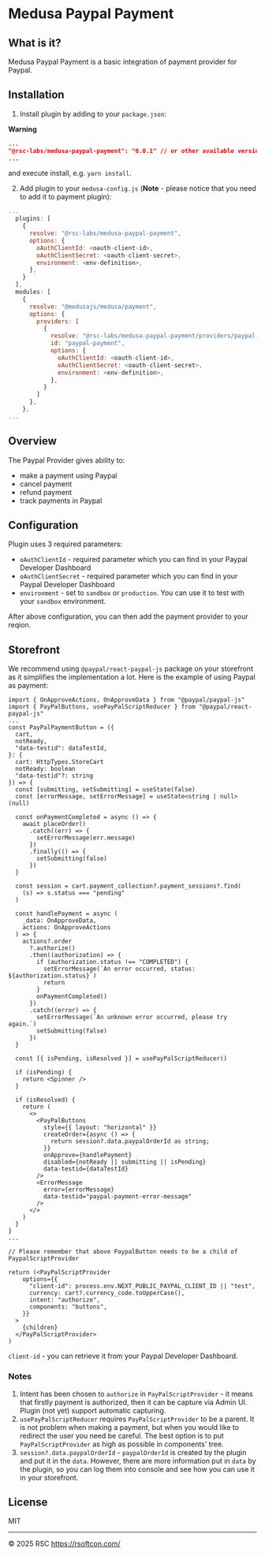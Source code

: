 # Medusa Paypal Payment

## What is it?

Medusa Paypal Payment is a basic integration of payment provider for Paypal.

## Installation

1. Install plugin by adding to your `package.json`:

**Warning**

```json
...
"@rsc-labs/medusa-paypal-payment": "0.0.1" // or other available version
...
```
and execute install, e.g. `yarn install`.

2. Add plugin to your `medusa-config.js` (**Note** - please notice that you need to add it to payment plugin):

```js
...
  plugins: [
    {
      resolve: "@rsc-labs/medusa-paypal-payment",
      options: {
        oAuthClientId: <oauth-client-id>,
        oAuthClientSecret: <oauth-client-secret>,
        environment: <env-definition>,
      },
    }
  ],
  modules: [
    {
      resolve: "@medusajs/medusa/payment",
      options: {
        providers: [
          {
            resolve: "@rsc-labs/medusa-paypal-payment/providers/paypal-payment",
            id: "paypal-payment",
            options: {
              oAuthClientId: <oauth-client-id>,
              oAuthClientSecret: <oauth-client-secret>,
              environment: <env-definition>,
            },
          }
        ]
      },
    },
...
```

## Overview

The Paypal Provider gives ability to:
- make a payment using Paypal
- cancel payment
- refund payment
- track payments in Paypal

## Configuration

Plugin uses 3 required parameters:

- `oAuthClientId` - required parameter which you can find in your Paypal Developer Dashboard
- `oAuthClientSecret` - required parameter which you can find in your Paypal Developer Dashboard
- `environment` - set to `sandbox` or `production`. You can use it to test with your `sandbox` environment.


After above configuration, you can then add the payment provider to your reqion.

## Storefront

We recommend using `@paypal/react-paypal-js` package on your storefront as it simplifies the implementation a lot.
Here is the example of using Paypal as payment:

```tsx
import { OnApproveActions, OnApproveData } from "@paypal/paypal-js"
import { PayPalButtons, usePayPalScriptReducer } from "@paypal/react-paypal-js"
...
const PayPalPaymentButton = ({
  cart,
  notReady,
  "data-testid": dataTestId,
}: {
  cart: HttpTypes.StoreCart
  notReady: boolean
  "data-testid"?: string
}) => {
  const [submitting, setSubmitting] = useState(false)
  const [errorMessage, setErrorMessage] = useState<string | null>(null)

  const onPaymentCompleted = async () => {
    await placeOrder()
      .catch((err) => {
        setErrorMessage(err.message)
      })
      .finally(() => {
        setSubmitting(false)
      })
  }

  const session = cart.payment_collection?.payment_sessions?.find(
    (s) => s.status === "pending"
  )

  const handlePayment = async (
    _data: OnApproveData,
    actions: OnApproveActions
  ) => {
    actions?.order
      ?.authorize()
      .then((authorization) => {
        if (authorization.status !== "COMPLETED") {
          setErrorMessage(`An error occurred, status: ${authorization.status}`)
          return
        }
        onPaymentCompleted()
      })
      .catch((error) => {
        setErrorMessage(`An unknown error occurred, please try again.`)
        setSubmitting(false)
      })
  }

  const [{ isPending, isResolved }] = usePayPalScriptReducer()

  if (isPending) {
    return <Spinner />
  }

  if (isResolved) {
    return (
      <>
        <PayPalButtons
          style={{ layout: "horizontal" }}
          createOrder={async () => {
            return session?.data.paypalOrderId as string;
          }}
          onApprove={handlePayment}
          disabled={notReady || submitting || isPending}
          data-testid={dataTestId}
        />
        <ErrorMessage
          error={errorMessage}
          data-testid="paypal-payment-error-message"
        />
      </>
    )
  }
}
...

// Please remember that above PaypalButton needs to be a child of PaypalScriptProvider

return (<PayPalScriptProvider
    options={{
      "client-id": process.env.NEXT_PUBLIC_PAYPAL_CLIENT_ID || "test",
      currency: cart?.currency_code.toUpperCase(),
      intent: "authorize",
      components: "buttons",
    }}
  >
    {children}
  </PayPalScriptProvider>
)
```

`client-id` - you can retrieve it from your Paypal Developer Dashboard.

### Notes

1. Intent has been chosen to `authorize` in `PayPalScriptProvider` - it means that firstly payment is authorized, then it can be capture via Admin UI. Plugin (not yet) support automatic capturing.
2. `usePayPalScriptReducer` requires `PayPalScriptProvider` to be a parent. It is not problem when making a payment, but when you would like to redirect the user you need be careful. The best option is to put `PayPalScriptProvider` as high as possible in components' tree.
3. `session?.data.paypalOrderId` - `paypalOrderId` is created by the plugin and put it in the `data`. However, there are more information put in `data` by the plugin, so you can log them into console and see how you can use it in your storefront.

## License

MIT

---

© 2025 RSC https://rsoftcon.com/
